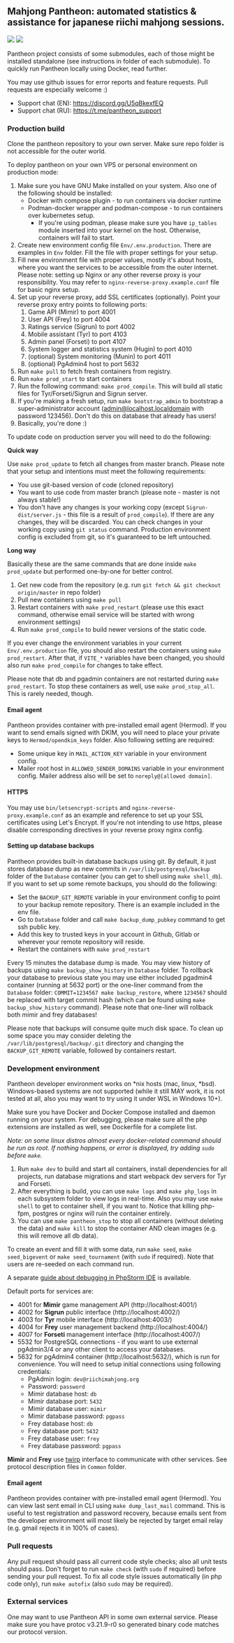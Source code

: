 ## Mahjong Pantheon: automated statistics & assistance for japanese riichi mahjong sessions.

![](https://img.shields.io/github/actions/workflow/status/MahjongPantheon/pantheon/build.yml?branch=master&style=for-the-badge)
![](https://img.shields.io/github/license/MahjongPantheon/pantheon?style=for-the-badge)

Pantheon project consists of some submodules, each of those might be installed standalone (see instructions in folder 
of each submodule). To quickly run Pantheon locally using Docker, read further.

You may use github issues for error reports and feature requests. Pull requests are especially welcome :)

- Support chat (EN): https://discord.gg/U5qBkexfEQ
- Support chat (RU): https://t.me/pantheon_support

### Production build

Clone the pantheon repository to your own server. Make sure repo folder is not accessible for the outer world.

To deploy pantheon on your own VPS or personal environment on production mode:

1. Make sure you have GNU Make installed on your system. Also one of the following should be installed:
   - Docker with compose plugin - to run containers via docker runtime
   - Podman-docker wrapper and podman-compose - to run containers over kubernetes setup.
     - If you're using podman, please make sure you have `ip_tables` module inserted into your kernel on the host. Otherwise, containers will fail to start.
2. Create new environment config file `Env/.env.production`. There are examples in `Env` folder. Fill the file with proper settings for your setup.
3. Fill new environment file with proper values, mostly it's about hosts, where you want the services to be accessible from the outer internet. Please note: setting up Nginx or any other reverse proxy is your responsibility. You may refer to `nginx-reverse-proxy.example.conf` file for basic nginx setup.
4. Set up your reverse proxy, add SSL certificates (optionally). Point your reverse proxy entry points to following ports:
   1. Game API (Mimir) to port 4001 
   2. User API (Frey) to port 4004 
   3. Ratings service (Sigrun) to port 4002 
   4. Mobile assistant (Tyr) to port 4103 
   5. Admin panel (Forseti) to port 4107
   6. System logger and statistics system (Hugin) to port 4010
   7. (optional) System monitoring (Munin) to port 4011
   8. (optional) PgAdmin4 host to port 5632
5. Run `make pull` to fetch fresh containers from registry.
6. Run `make prod_start` to start containers
7. Run the following command: `make prod_compile`. This will build all static files for Tyr/Forseti/Sigrun and Sigrun server.
8. If you're making a fresh setup, run `make bootstrap_admin` to bootstrap a super-administrator account (admin@localhost.localdomain with password 123456). Don't do this on database that already has users!
9. Basically, you're done :)

To update code on production server you will need to do the following:

**Quick way**

Use `make prod_update` to fetch all changes from master branch. Please note that your setup and intentions must meet the following requirements:

- You use git-based version of code (cloned repository)
- You want to use code from master branch (please note - master is not always stable!)
- You don't have any changes is your working copy (except `Sigrun-dist/server.js` - this file is a result of `prod_compile`). If there are any changes, they will be discarded. You can check changes in your working copy using `git status` command. Production environment config is excluded from git, so it's guaranteed to be left untouched.

**Long way**

Basically these are the same commands that are done inside `make prod_update` but performed one-by-one for better control.

1. Get new code from the repository (e.g. run `git fetch && git checkout origin/master` in repo folder)
2. Pull new containers using `make pull`
3. Restart containers with `make prod_restart` (please use this exact command, otherwise email service will be started with wrong environment settings)
4. Run `make prod_compile` to build newer versions of the static code.

If you ever change the environment variables in your current `Env/.env.production` file, you should also restart the containers using `make prod_restart`. After that,
if `VITE_*` variables have been changed, you should also run `make prod_compile` for changes to take effect.

Please note that db and pgadmin containers are not restarted during `make prod_restart`. To stop these containers as well, use `make prod_stop_all`. This is rarely needed, though.

#### Email agent

Pantheon provides container with pre-installed email agent (Hermod). If you want to send emails signed with DKIM, you will need to place your private keys
to `Hermod/opendkim_keys` folder. Also following setting are required: 
- Some unique key in `MAIL_ACTION_KEY` variable in your environment config.
- Mailer root host in `ALLOWED_SENDER_DOMAINS` variable in your environment config. Mailer address also will be set to `noreply@[allowed domain]`.

#### HTTPS

You may use `bin/letsencrypt-scripts` and `nginx-reverse-proxy.example.conf` as an example and reference to set up your SSL certificates using Let's Encrypt. 
If you're not intending to use https, please disable corresponding directives in your reverse proxy nginx config.

#### Setting up database backups

Pantheon provides built-in database backups using git. By default, it just stores database dump as new commits in `/var/lib/postgresql/backup` folder
of the `Database` container (you can get to shell using `make shell_db`). If you want to set up some remote backups, you should do the following:

- Set the `BACKUP_GIT_REMOTE` variable in your environment config to point to your backup remote repository. There is an example included in the env file.
- Go to `Database` folder and call `make backup_dump_pubkey` command to get ssh public key.
- Add this key to trusted keys in your account in Github, Gitlab or wherever your remote repository will reside.
- Restart the containers with `make prod_restart`

Every 15 minutes the database dump is made. You may view history of backups using `make backup_show_history` in `Database` folder. To rollback your
database to previous state you may use either included pgadmin4 container (running at 5632 port) or the one-liner command from the `Database` folder:
`COMMIT=1234567 make backup_restore`, where `1234567` should be replaced with target commit hash (which can be found using `make backup_show_history` command). 
Please note that one-liner will rollback both mimir and frey databases!

Please note that backups will consume quite much disk space. To clean up some space you may consider deleting the `/var/lib/postgresql/backup/.git` directory
and changing the `BACKUP_GIT_REMOTE` variable, followed by containers restart.

### Development environment

Pantheon developer environment works on *nix hosts (mac, linux, *bsd). Windows-based systems 
are not supported (while it still MAY work, it is not tested at all, also you may want to try
using it under WSL in Windows 10+). 

Make sure you have Docker and Docker Compose installed and daemon running on your system. For debugging, please make sure all the php extensions are
installed as well, see Dockerfile for a complete list. 

_Note: on some linux distros almost every docker-related command should be run as root. If nothing happens, or error
is displayed, try adding `sudo` before `make`._

1. Run `make dev` to build and start all containers, install dependencies for all projects, run database migrations and start webpack dev servers for Tyr and Forseti.
2. After everything is build, you can use `make logs` and `make php_logs` in each subsystem folder to view logs in real-time. Also you may use `make shell` to get
to container shell, if you want to. Notice that killing php-fpm, postgres or nginx will ruin the container entirely.
3. You can use `make pantheon_stop` to stop all containers (without deleting the data) and `make kill` to stop the container AND clean images (e.g. this will remove all db data).

To create an event and fill it with some data, run `make seed`, `make seed_bigevent` or `make seed_tournament` (with `sudo` if required). Note that users are
re-seeded on each command run.

A separate [guide about debugging in PhpStorm IDE](./docs/technical/phpstorm.md) is available.

Default ports for services are:
- 4001 for **Mimir** game management API (http://localhost:4001/)
- 4002 for **Sigrun** public interface (http://localhost:4002/)
- 4003 for **Tyr** mobile interface (http://localhost:4003/)
- 4004 for **Frey** user management backend (http://localhost:4004/)
- 4007 for **Forseti** management interface (http://localhost:4007/)
- 5532 for PostgreSQL connections - if you want to use external pgAdmin3/4 or any other client to access your databases.
- 5632 for pgAdmin4 container (http://localhost:5632/), which is run for convenience. You will need to setup initial connections using following credentials:
  - PgAdmin login: `dev@riichimahjong.org`
  - Password: `password`
  - Mimir database host: `db`
  - Mimir database port: `5432`
  - Mimir database user: `mimir`
  - Mimir database password: `pgpass`
  - Frey database host: `db`
  - Frey database port: `5432`
  - Frey database user: `frey`
  - Frey database password: `pgpass`

**Mimir** and **Frey** use [twirp](https://github.com/twitchtv/twirp) interface to communicate with other services.
See protocol description files in `Common` folder.

#### Email agent

Pantheon provides container with pre-installed email agent (Hermod). You can view last sent email in CLI using `make dump_last_mail` command.
This is useful to test registration and password recovery, because emails sent from the developer environment will most likely be rejected
by target email relay (e.g. gmail rejects it in 100% of cases).

### Pull requests

Any pull request should pass all current code style checks; also all unit tests should pass. Don't forget to run
`make check` (with `sudo` if required) before sending your pull request. To fix all code style issues automatically
(in php code only), run `make autofix` (also `sudo` may be required).

### External services

One may want to use Pantheon API in some own external service. Please make sure you have protoc v3.21.9-r0 so generated
binary code matches our protocol version. 
